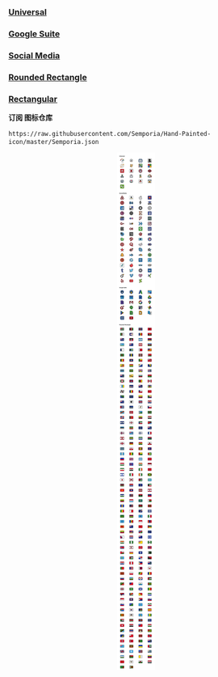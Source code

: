 ### [Universal](https://github.com/Semporia/Hand-Painted-icon/tree/master/Universal)

### [Google Suite](https://github.com/Semporia/Hand-Painted-icon/tree/master/Rounded_Rectangle)

### [Social Media](https://github.com/Semporia/Hand-Painted-icon/tree/master/Social_Media)

### [Rounded Rectangle](https://github.com/Semporia/Hand-Painted-icon/tree/master/Rounded_Rectangle)

### [Rectangular](https://github.com/Semporia/Hand-Painted-icon/tree/master/Rectangular)

**订阅 图标仓库**
```
https://raw.githubusercontent.com/Semporia/Hand-Painted-icon/master/Semporia.json
```

<p align="center">
    <img src="https://raw.githubusercontent.com/Semporia/Hand-Painted-icon/master/Hand-Painted-icon.png" align="center">
  <br><br>
</p>

